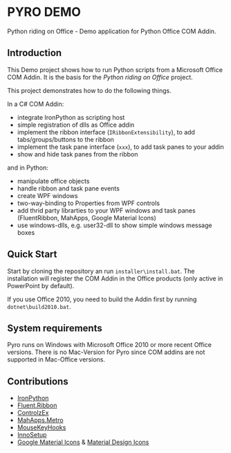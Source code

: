 # PYRO DEMO

Python riding on Office - Demo application for Python Office COM Addin.


## Introduction

This Demo project shows how to run Python scripts from a Microsoft Office COM Addin.
It is the basis for the *Python riding on Office* project.

This project demonstrates how to do the following things.

In a C# COM Addin:

  * integrate IronPython as scripting host
  * simple registration of dlls as Office addin
  * implement the ribbon interface (`IRibbonExtensibility`), to add tabs/groups/buttons to the ribbon
  * implement the task pane interface (`xxx`), to add task panes to your addin
  * show and hide task panes from the ribbon

and in Python:
  
  * manipulate office objects
  * handle ribbon and task pane events
  * create WPF windows
  * two-way-binding to Properties from WPF controls
  * add thrid party librarties to your WPF windows and task panes (FluentRibbon, MahApps,  Google Material Icons)
  * use windows-dlls, e.g. user32-dll to show simple windows message boxes


## Quick Start

Start by cloning the repository an run `installer\install.bat`.
The installation will register the COM Addin in the Office products (only active in PowerPoint by default).

If you use Office 2010, you need to build the Addin first by running `dotnet\build2010.bat`.


## System requirements

Pyro runs on Windows with Microsoft Office 2010 or more recent Office versions. There is no Mac-Version for Pyro since COM addins are not supported in Mac-Office versions.


## Contributions

 * [IronPython](https://github.com/IronLanguages/ironpython2)
 * [Fluent.Ribbon](https://github.com/fluentribbon/Fluent.Ribbon)
 * [ControlzEx](https://github.com/ControlzEx/ControlzEx)
 * [MahApps.Metro](https://github.com/MahApps/MahApps.Metro)
 * [MouseKeyHooks](https://github.com/gmamaladze/globalmousekeyhook)
 * [InnoSetup](http://www.jrsoftware.org/isinfo.php)
 * [Google Material Icons](https://material.io/tools/icons/) & [Material Design Icons](https://materialdesignicons.com/)
